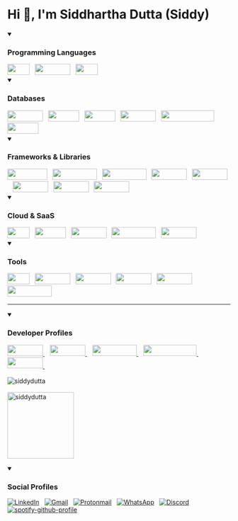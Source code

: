 <h1>Hi 👋, I'm Siddhartha Dutta (Siddy)</h1>

<details open>
<summary><h3>Programming Languages</h3></summary>
<img src="https://img.shields.io/badge/java-%23ED8B00.svg?style=for-the-badge&logo=java&logoColor=white" width="50" height="25" />&nbsp;&nbsp;
<img src="https://img.shields.io/badge/python-3670A0?style=for-the-badge&logo=python&logoColor=ffdd54" width="80" height="25" />&nbsp;&nbsp;
<img src="https://img.shields.io/badge/go-%2300ADD8.svg?style=for-the-badge&logo=go&logoColor=white" width="50" height="25" />&nbsp;&nbsp;
</details>

<details open>
<summary><h3>Databases</h3></summary>
<img src="https://img.shields.io/badge/postgres-%23316192.svg?style=for-the-badge&logo=postgresql&logoColor=white" width="80" height="25" />&nbsp;&nbsp;
<img src="https://img.shields.io/badge/mysql-%2300f.svg?style=for-the-badge&logo=mysql&logoColor=white" width="70" height="25" />&nbsp;&nbsp;
<img src="https://img.shields.io/badge/sqlite-%2307405e.svg?style=for-the-badge&logo=sqlite&logoColor=white" width="70" height="25" />&nbsp;&nbsp;
<img src="https://img.shields.io/badge/MongoDB-%234ea94b.svg?style=for-the-badge&logo=mongodb&logoColor=white" width="80" height="25" />&nbsp;&nbsp;
<img src="https://img.shields.io/badge/Amazon%20DynamoDB-4053D6?style=for-the-badge&logo=Amazon%20DynamoDB&logoColor=white" width="120" height="25" />&nbsp;&nbsp;
<img src="https://img.shields.io/badge/redis-%23DD0031.svg?style=for-the-badge&logo=redis&logoColor=white" width="70" height="25" />&nbsp;&nbsp;
</details>

<details open>
<summary><h3>Frameworks & Libraries</h3></summary>
<img src="https://img.shields.io/badge/Anaconda-%2344A833.svg?style=for-the-badge&logo=anaconda&logoColor=white" width="90" height="25" />&nbsp;&nbsp;
<img src="https://img.shields.io/badge/Apache%20Kafka-000?style=for-the-badge&logo=apachekafka" width="100" height="25" />&nbsp;&nbsp;
<img src="https://img.shields.io/badge/-ApolloGraphQL-311C87?style=for-the-badge&logo=apollo-graphql" width="100" height="25" />&nbsp;&nbsp;
<img src="https://img.shields.io/badge/django-%23092E20.svg?style=for-the-badge&logo=django&logoColor=white" width="80" height="25" />&nbsp;&nbsp;
<img src="https://img.shields.io/badge/FastAPI-005571?style=for-the-badge&logo=fastapi" width="80" height="25" />&nbsp;&nbsp;
<img src="https://img.shields.io/badge/flask-%23000.svg?style=for-the-badge&logo=flask&logoColor=white" width="80" height="25" />&nbsp;&nbsp;
<img src="https://img.shields.io/badge/spring-%236DB33F.svg?style=for-the-badge&logo=spring&logoColor=white" width="80" height="25" />&nbsp;&nbsp;
<img src="https://img.shields.io/badge/-selenium-%43B02A?style=for-the-badge&logo=selenium&logoColor=white" width="80" height="25" />&nbsp;&nbsp;
</details>

<details open>
<summary><h3>Cloud & SaaS</h3></summary>
<img src="https://img.shields.io/badge/AWS-%23FF9900.svg?style=for-the-badge&logo=amazon-aws&logoColor=white" width="50" height="25" />&nbsp;&nbsp;
<img src="https://img.shields.io/badge/azure-%230072C6.svg?style=for-the-badge&logo=microsoftazure&logoColor=white" width="70" height="25" />&nbsp;&nbsp;
<img src="https://img.shields.io/badge/datadog-%23632CA6.svg?style=for-the-badge&logo=datadog&logoColor=white" width="80" height="25" />&nbsp;&nbsp;
<img src="https://img.shields.io/badge/DigitalOcean-%230167ff.svg?style=for-the-badge&logo=digitalOcean&logoColor=white" width="100" height="25" />&nbsp;&nbsp;
<img src="https://img.shields.io/badge/heroku-%23430098.svg?style=for-the-badge&logo=heroku&logoColor=white" width="80" height="25" />&nbsp;&nbsp;
</details>

<details open>
<summary><h3>Tools</h3></summary>
<img src="https://img.shields.io/badge/git-%23F05033.svg?style=for-the-badge&logo=git&logoColor=white" width="50" height="25" />&nbsp;&nbsp;
<img src="https://img.shields.io/badge/docker-%230db7ed.svg?style=for-the-badge&logo=docker&logoColor=white" width="80" height="25" />&nbsp;&nbsp;
<img src="https://img.shields.io/badge/Postman-FF6C37?style=for-the-badge&logo=postman&logoColor=white" width="80" height="25" />&nbsp;&nbsp;
<img src="https://img.shields.io/badge/-Swagger-%23Clojure?style=for-the-badge&logo=swagger&logoColor=white" width="80" height="25" />&nbsp;&nbsp;
<img src="https://img.shields.io/badge/jenkins-%232C5263.svg?style=for-the-badge&logo=jenkins&logoColor=whitee" width="80" height="25" />&nbsp;&nbsp;
<img src="https://img.shields.io/badge/github%20actions-%232671E5.svg?style=for-the-badge&logo=githubactions&logoColor=white" width="100" height="25" />&nbsp;&nbsp;
</details>

<hr>

<details open>
<summary><h3>Developer Profiles</h3></summary>
<a href="https://github.com/siddydutta/" target="_blank">
<img src="https://img.shields.io/badge/github-%23121011.svg?style=for-the-badge&logo=github&logoColor=white" width="80" height="25" />
</a>&nbsp;&nbsp;
<a href="https://leetcode.com/siddydutta/" target="_blank">
<img src="https://img.shields.io/badge/LeetCode-000000?style=for-the-badge&logo=LeetCode&logoColor=#d16c06" width="80" height="25" />
</a>&nbsp;&nbsp;
<a href="https://www.hackerrank.com/siddharthadutta" target="_blank">
<img src="https://img.shields.io/badge/-Hackerrank-2EC866?style=for-the-badge&logo=HackerRank&logoColor=white" width="100" height="25" />
</a>&nbsp;&nbsp;
<a href="https://stackoverflow.com/users/8082666/siddhartha-dutta" target="_blank">
<img src="https://img.shields.io/badge/-Stackoverflow-FE7A16?style=for-the-badge&logo=stack-overflow&logoColor=white" width="120" height="25" />
</a>&nbsp;&nbsp;
<a href="https://medium.com/@siddharthapdutta" target="_blank">
<img src="https://img.shields.io/badge/Medium-12100E?style=for-the-badge&logo=medium&logoColor=white" width="80" height="25" />
</a>&nbsp;&nbsp;
<br>
<br>
<img src="https://komarev.com/ghpvc/?username=siddydutta&label=Profile%20views&color=0e75b6&style=flat" alt="siddydutta" />
<br>
<br>
<img height=150 src="https://github-readme-stats.vercel.app/api?username=siddydutta&show_icons=true&locale=en" alt="siddydutta" /></p>
</details>
<details open>
<summary><h3>Social Profiles</h3></summary>

[![LinkedIn](https://img.shields.io/badge/linkedin-%230077B5.svg?style=for-the-badge&logo=linkedin&logoColor=white)](https://www.linkedin.com/in/siddharthapratimdutta/)&nbsp;&nbsp;
[![Gmail](https://img.shields.io/badge/Gmail-D14836?style=for-the-badge&logo=gmail&logoColor=white)](mailto:siddharthapdutta@gmail.com)&nbsp;&nbsp;
[![Protonmail](https://img.shields.io/badge/ProtonMail-8B89CC?style=for-the-badge&logo=protonmail&logoColor=white)](mailto:siddharthadutta@protonmail.com)&nbsp;&nbsp;
[![WhatsApp](https://img.shields.io/badge/WhatsApp-25D366?style=for-the-badge&logo=whatsapp&logoColor=white)](![WhatsApp](https://img.shields.io/badge/WhatsApp-25D366?style=for-the-badge&logo=whatsapp&logoColor=white))&nbsp;&nbsp;
[![Discord](https://img.shields.io/badge/Discord-%235865F2.svg?style=for-the-badge&logo=discord&logoColor=white)](https://discordapp.com/users/820193510497976330)
<br>
[![spotify-github-profile](https://spotify-github-profile.vercel.app/api/view?uid=i3pkaxjuol8frhs2wgx4xnraf&cover_image=false&theme=default&show_offline=false&background_color=121212&bar_color=53b14f&bar_color_cover=false)](https://spotify-github-profile.vercel.app/api/view?uid=i3pkaxjuol8frhs2wgx4xnraf&redirect=true)
</details>
